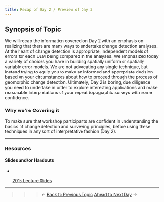 ```yaml
---
title: Recap of Day 2 / Preview of Day 3
---
```


## Synopsis of Topic

We will recap the information covered on Day 2 with an emphasis on realizing that there are many ways to undertake change detection analyses. At the heart of change detection is appropriate, independent models of errors for each DEM being compared in the analyses. We emphasized today a variety of choices you have in building spatially uniform or spatially variable error models. We are not advocating any single technique, but instead trying to equip you to make an informed and appropriate decision based on your circumstances about how to proceed through the process of geomorphic change detection. Ultimately, Day 2 is boring, due diligence you need to undertake in order to explore interesting applications and make reasonable interpretations of your repeat topographic surveys with some confidence. 

### Why we're Covering it

To make sure that workshop participants are confident in understanding the basics of change detection and surveying principles, before using these techniques in any sort of interpretative fashion (Day 2).

------

### Resources

#### Slides and/or Handouts

- ​

  [2015 Lecture Slides](http://etalweb.joewheaton.org/etal_workshops/GCD/2015_USU/R_RecapDay2.pdf)

------

> > > ← [Back to Previous Topic](http://gcdworkshop.joewheaton.org/workshop-topics/versions/3-day-workshop/2-errors-uncertainties/q-changedetection)               [Ahead to Next Day](http://gcdworkshop.joewheaton.org/workshop-topics/versions/3-day-workshop/3-Day3)  →